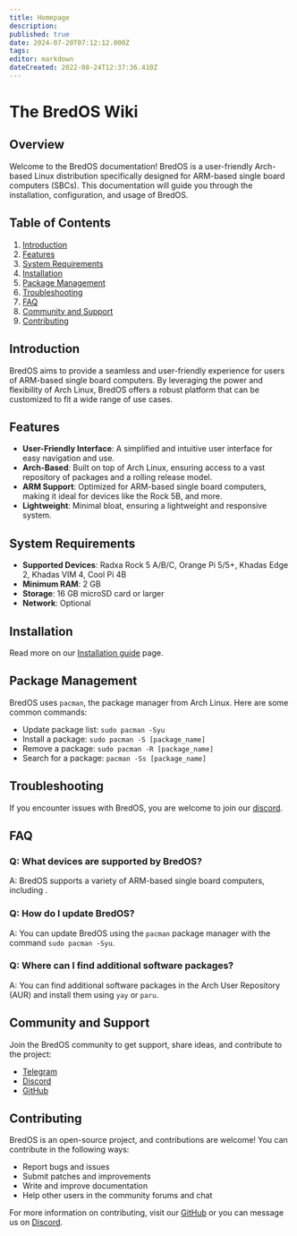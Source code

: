 ```yaml
---
title: Homepage
description: 
published: true
date: 2024-07-20T07:12:12.000Z
tags: 
editor: markdown
dateCreated: 2022-08-24T12:37:36.410Z
---
```


# The BredOS Wiki

## Overview
Welcome to the BredOS documentation! BredOS is a user-friendly Arch-based Linux distribution specifically designed for ARM-based single board computers (SBCs). This documentation will guide you through the installation, configuration, and usage of BredOS.

## Table of Contents
1. [Introduction](#introduction)
2. [Features](#features)
3. [System Requirements](#system-requirements)
4. [Installation](/installation)
6. [Package Management](#package-management)
7. [Troubleshooting](#troubleshooting)
8. [FAQ](#faq)
9. [Community and Support](#community-and-support)
10. [Contributing](#contributing)

## Introduction
BredOS aims to provide a seamless and user-friendly experience for users of ARM-based single board computers. By leveraging the power and flexibility of Arch Linux, BredOS offers a robust platform that can be customized to fit a wide range of use cases.

## Features
- **User-Friendly Interface**: A simplified and intuitive user interface for easy navigation and use.
- **Arch-Based**: Built on top of Arch Linux, ensuring access to a vast repository of packages and a rolling release model.
- **ARM Support**: Optimized for ARM-based single board computers, making it ideal for devices like the Rock 5B, and more.
- **Lightweight**: Minimal bloat, ensuring a lightweight and responsive system.

## System Requirements
- **Supported Devices**: Radxa Rock 5 A/B/C, Orange Pi 5/5+, Khadas Edge 2, Khadas VIM 4, Cool Pi 4B
- **Minimum RAM**: 2 GB
- **Storage**: 16 GB microSD card or larger
- **Network**: Optional

## Installation
Read more on our [Installation guide](/installation) page.


## Package Management
BredOS uses `pacman`, the package manager from Arch Linux. Here are some common commands:
- Update package list: `sudo pacman -Syu`
- Install a package: `sudo pacman -S [package_name]`
- Remove a package: `sudo pacman -R [package_name]`
- Search for a package: `pacman -Ss [package_name]`

## Troubleshooting
If you encounter issues with BredOS, you are welcome to join our [discord](https://discord.gg/jwhxuyKXaa).

## FAQ
### Q: What devices are supported by BredOS?
A: BredOS supports a variety of ARM-based single board computers, including .

### Q: How do I update BredOS?
A: You can update BredOS using the `pacman` package manager with the command `sudo pacman -Syu`.

### Q: Where can I find additional software packages?
A: You can find additional software packages in the Arch User Repository (AUR) and install them using `yay` or `paru`.

## Community and Support
Join the BredOS community to get support, share ideas, and contribute to the project:
- [Telegram](https://t.me/bredoslinux)
- [Discord](https://discord.gg/jwhxuyKXaa)
- [GitHub](http://github.com/BredOS)

## Contributing
BredOS is an open-source project, and contributions are welcome! You can contribute in the following ways:
- Report bugs and issues
- Submit patches and improvements
- Write and improve documentation
- Help other users in the community forums and chat

For more information on contributing, visit our [GitHub](http://github.com/BredOS) or you can message us on [Discord](https://discord.gg/jwhxuyKXaa). 
